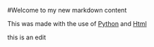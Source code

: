 #Welcome to my new markdown content



This was made with the use of [Python](/wiki/python) and [Html](/wiki/html)

this is an edit